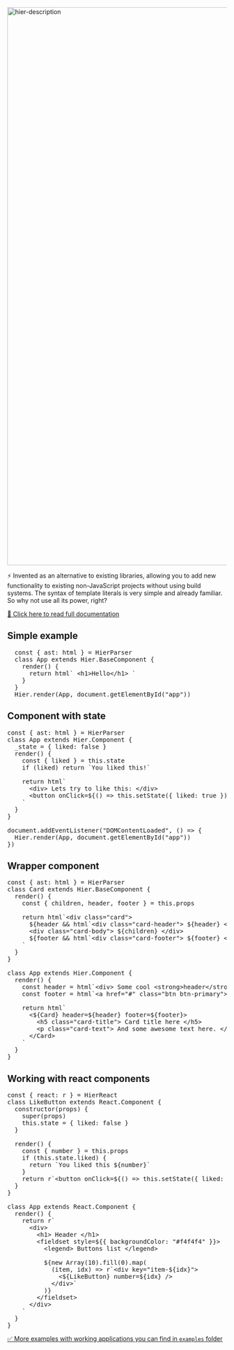 <img width="1280" alt="hier-description" src="https://user-images.githubusercontent.com/2858470/165038325-59f8e6f5-9c98-4c92-99ec-7be3e0ab18b3.png">

⚡️ Invented as an alternative to existing libraries, allowing you to add new functionality to existing non-JavaScript projects without using build systems. The syntax of template literals is very simple and already familiar. So why not use all its power, right?

[📕 Click here to read full documentation](https://alexseyka1.github.io/hier/docs)

## Simple example
<pre>
  const { ast: html } = HierParser
  class App extends Hier.BaseComponent {
    render() {
      return html` &lt;h1&gt;Hello&lt;/h1&gt; `
    }
  }
  Hier.render(App, document.getElementById("app"))
</pre>

## Component with state
<pre>
const { ast: html } = HierParser
class App extends Hier.Component {
  _state = { liked: false }
  render() {
    const { liked } = this.state
    if (liked) return `You liked this!`
    
    return html`
      &lt;div&gt; Lets try to like this: &lt;/div&gt;
      &lt;button onClick=${() => this.setState({ liked: true })}&gt; ❤️Like &lt;/button&gt;
    `
  }
}

document.addEventListener("DOMContentLoaded", () => {
  Hier.render(App, document.getElementById("app"))
})
</pre>

## Wrapper component
<pre>
const { ast: html } = HierParser
class Card extends Hier.BaseComponent {
  render() {
    const { children, header, footer } = this.props

    return html`&lt;div class="card"&gt;
      ${header && html`&lt;div class="card-header"&gt; ${header} &lt;/div&gt;`}
      &lt;div class="card-body"&gt; ${children} &lt;/div&gt;
      ${footer && html`&lt;div class="card-footer"&gt; ${footer} &lt;/div&gt;`}
    </div>`
  }
}

class App extends Hier.Component {
  render() {
    const header = html`&lt;div&gt; Some cool &lt;strong&gt;header&lt;/strong&gt; &lt;/div&gt;`
    const footer = html`&lt;a href="#" class="btn btn-primary"&gt; Go somewhere &lt;/a&gt;`

    return html`
      &lt;${Card} header=${header} footer=${footer}&gt;
        &lt;h5 class="card-title"&gt; Card title here &lt;/h5&gt;
        &lt;p class="card-text"&gt; And some awesome text here. &lt;/p&gt;
      &lt;/Card&gt;
    `
  }
}
</pre>

## Working with react components
<pre>
const { react: r } = HierReact
class LikeButton extends React.Component {
  constructor(props) {
    super(props)
    this.state = { liked: false }
  }

  render() {
    const { number } = this.props
    if (this.state.liked) {
      return `You liked this ${number}`
    }
    return r`&lt;button onClick=${() => this.setState({ liked: true })}&gt;Like ${number}&lt;/button&gt;`
  }
}

class App extends React.Component {
  render() {
    return r`
      &lt;div>
        &lt;h1&gt; Header &lt;/h1&gt;
        &lt;fieldset style=${{ backgroundColor: "#f4f4f4" }}&gt;
          &lt;legend&gt; Buttons list &lt;/legend&gt;

          ${new Array(10).fill(0).map(
            (item, idx) => r`&lt;div key="item-${idx}"&gt;
              &lt;${LikeButton} number=${idx} /&gt;
            &lt;/div&gt;`
          )}
        &lt;/fieldset&gt;
      &lt;/div&gt;
    `
  }
}
</pre>

[✅ More examples with working applications you can find in `examples` folder](https://github.com/alexseyka1/hier/tree/master/examples)
